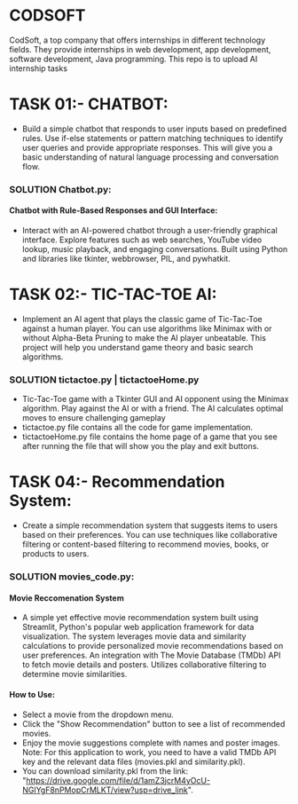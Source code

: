 # CODSOFT
CodSoft, a top company that offers internships in different technology fields. They provide internships in web development, app development, software development, Java programming.
This repo is to upload AI internship tasks
               
# TASK 01:- CHATBOT:           
- Build a simple chatbot that responds to user inputs based on predefined rules. Use if-else statements or pattern matching techniques to identify user queries and provide appropriate responses. This will give you a basic understanding of natural language processing and conversation flow.             
                  
### SOLUTION Chatbot.py:                        
#### Chatbot with Rule-Based Responses and GUI Interface:             
- Interact with an AI-powered chatbot through a user-friendly graphical interface. Explore features such as web searches, YouTube video lookup, music playback, and engaging conversations. Built using Python and libraries like tkinter, webbrowser, PIL, and pywhatkit.


# TASK 02:- TIC-TAC-TOE AI:
- Implement an AI agent that plays the classic game of Tic-Tac-Toe against a human player. You can use algorithms like Minimax with or without Alpha-Beta Pruning to make the AI player unbeatable. This project will help you understand game theory and basic search algorithms.

### SOLUTION tictactoe.py | tictactoeHome.py
- Tic-Tac-Toe game with a Tkinter GUI and AI opponent using the Minimax algorithm. Play against the AI or with a friend. The AI calculates optimal moves to ensure challenging gameplay
- tictactoe.py file contains all the code for game implementation.
- tictactoeHome.py file contains the home page of a game that you see after running the file that will show you the play and exit buttons.
                      
                  
# TASK 04:- Recommendation System:

- Create a simple recommendation system that suggests items to users based on their preferences. You can use techniques like collaborative filtering or content-based filtering to recommend movies, books, or products to users.

### SOLUTION movies_code.py:
#### Movie Reccomenation System
- A simple yet effective movie recommendation system built using Streamlit, Python's popular web application framework for data visualization. The system leverages movie data and similarity calculations to provide personalized movie recommendations based on user preferences. An integration with The Movie Database (TMDb) API to fetch movie details and posters. Utilizes collaborative filtering to determine movie similarities.
#### How to Use:
- Select a movie from the dropdown menu.
- Click the "Show Recommendation" button to see a list of recommended movies.
- Enjoy the movie suggestions complete with names and poster images.                    
Note: For this application to work, you need to have a valid TMDb API key and the relevant data files (movies.pkl and similarity.pkl).
- You can download similarity.pkl from the link: "https://drive.google.com/file/d/1amZ3jcrM4yOcU-NGlYgF8nPMopCrMLKT/view?usp=drive_link".
